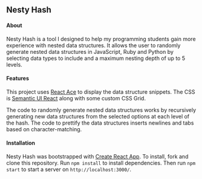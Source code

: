 ## Nesty Hash

#### About
Nesty Hash is a tool I designed to help my programming students gain more experience with nested data structures. It allows the user to randomly generate nested data structures in JavaScript, Ruby and Python by selecting data types to include and a maximum nesting depth of up to 5 levels.

#### Features
This project uses [React Ace](https://github.com/securingsincity/react-ace) to display the data structure snippets. The CSS is [Semantic UI React](https://react.semantic-ui.com/) along with some custom CSS Grid.

The code to randomly generate nested data structures works by recursively generating new data structures from the selected options at each level of the hash. The code to prettify the data structures inserts newlines and tabs based on character-matching.

#### Installation
Nesty Hash was bootstrapped with [Create React App](https://github.com/facebook/create-react-app). To install, fork and clone this repository. Run `npm install` to install dependencies. Then run `npm start` to start a server on `http://localhost:3000/`.

